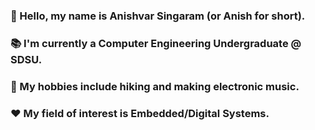 ### 👋 Hello, my name is Anishvar Singaram (or Anish for short).
### 📚 I'm currently a Computer Engineering Undergraduate @ SDSU. 
### 👯 My hobbies include hiking and making electronic music.
### ❤️ My field of interest is Embedded/Digital Systems. 

<!--
**locks645/locks645** is a ✨ _special_ ✨ repository because its `README.md` (this file) appears on your GitHub profile.

Here are some ideas to get you started:

- 🔭 I’m currently working on ...
- 🌱 I’m currently learning ...
- 👯 I’m looking to collaborate on ...
- 🤔 I’m looking for help with ...
- 💬 Ask me about ...
- 📫 How to reach me: ...
- 😄 Pronouns: ...
- ⚡ Fun fact: ...
-->
